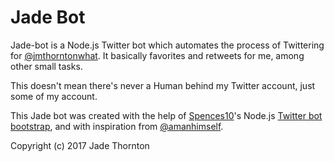 # Jade Bot

Jade-bot is a Node.js Twitter bot which automates the process of Twittering for [@jmthorntonwhat](https://twitter.com/jmthorntonwhat). It basically favorites and retweets for me, among other small tasks.

This doesn't mean there's never a Human behind my Twitter account, just some of my account.

This Jade bot was created with the help of [Spences10](https://github.com/spences10)'s Node.js [Twitter bot bootstrap](https://github.com/spences10/twitter-bot-bootstrap), and with inspiration from [@amanhimself](https://twitter.com/amanhimself).

Copyright (c) 2017 Jade Thornton
